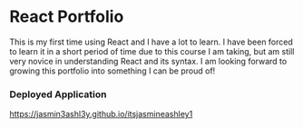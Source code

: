 # React Portfolio

This is my first time using React and I have a lot to learn. I have been forced to learn it in a short period of time due to this course I am taking, but am still very novice in understanding React and its syntax. I am looking forward to growing this portfolio into something I can be proud of!

### Deployed Application

https://jasmin3ashl3y.github.io/itsjasmineashley1